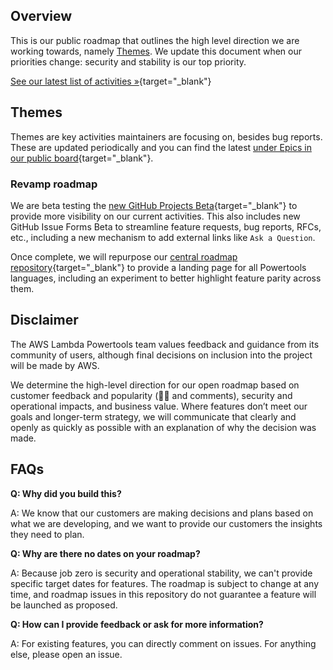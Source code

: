 ## Overview

This is our public roadmap that outlines the high level direction we are working towards, namely [Themes](#themes). We update this document when our priorities change: security and stability is our top priority.

[See our latest list of activities »](https://github.com/orgs/awslabs/projects/56/views/1?query=is%3Aopen+sort%3Aupdated-desc){target="_blank"}

## Themes

Themes are key activities maintainers are focusing on, besides bug reports. These are updated periodically and you can find the latest [under Epics in our public board](https://github.com/orgs/awslabs/projects/51/views/11?query=is%3Aopen+sort%3Aupdated-desc){target="_blank"}.

### Revamp roadmap

We are beta testing the [new GitHub Projects Beta](https://github.com/orgs/awslabs/projects/56/views/1?query=is%3Aopen+sort%3Aupdated-desc){target="_blank"} to provide more visibility on our current activities. This also includes new GitHub Issue Forms Beta to streamline feature requests, bug reports, RFCs, etc., including a new mechanism to add external links like `Ask a Question`.

Once complete, we will repurpose our [central roadmap repository](https://github.com/awslabs/aws-lambda-powertools-roadmap){target="_blank"} to provide a landing page for all Powertools languages, including an experiment to better highlight feature parity across them.

## Disclaimer

The AWS Lambda Powertools team values feedback and guidance from its community of users, although final decisions on inclusion into the project will be made by AWS.

We determine the high-level direction for our open roadmap based on customer feedback and popularity (👍🏽 and comments), security and operational impacts, and business value. Where features don’t meet our goals and longer-term strategy, we will communicate that clearly and openly as quickly as possible with an explanation of why the decision was made.

## FAQs

**Q: Why did you build this?**

A: We know that our customers are making decisions and plans based on what we are developing, and we want to provide our customers the insights they need to plan.

**Q: Why are there no dates on your roadmap?**

A: Because job zero is security and operational stability, we can't provide specific target dates for features. The roadmap is subject to change at any time, and roadmap issues in this repository do not guarantee a feature will be launched as proposed.

**Q: How can I provide feedback or ask for more information?**

A: For existing features, you can directly comment on issues. For anything else, please open an issue.
